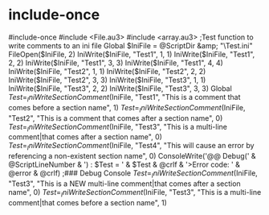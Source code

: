 # include-once
#include-once #include &lt;File.au3> #include &lt;array.au3> ;Test function to write comments to an ini file Global $IniFile = @ScriptDir &amp; "\Test.ini" FileOpen($IniFile, 2) IniWrite($IniFile, "Test1", 1, 1) IniWrite($IniFile, "Test1", 2, 2) IniWrite($IniFile, "Test1", 3, 3) IniWrite($IniFile, "Test1", 4, 4) IniWrite($IniFile, "Test2", 1, 1) IniWrite($IniFile, "Test2", 2, 2) IniWrite($IniFile, "Test2", 3, 3) IniWrite($IniFile, "Test3", 1, 1) IniWrite($IniFile, "Test3", 2, 2) IniWrite($IniFile, "Test3", 3, 3) Global $Test = _IniWriteSectionComment($IniFile, "Test1", "This is a comment that comes before a section name", 1) $Test = _IniWriteSectionComment($IniFile, "Test2", "This is a comment that comes after a section name", 0) $Test = _IniWriteSectionComment($IniFile, "Test3", "This is a multi-line comment|that comes after a section name", 0) $Test = _IniWriteSectionComment($IniFile, "Test4", "This will cause an error by referencing a non-existent section name", 0) ConsoleWrite('@@ Debug(' &amp; @ScriptLineNumber &amp; ') : $Test = ' &amp; $Test &amp; @crlf &amp; '>Error code: ' &amp; @error &amp; @crlf) ;### Debug Console $Test = _IniWriteSectionComment($IniFile, "Test3", "This is a NEW multi-line comment|that comes after a section name", 0) $Test = _IniWriteSectionComment($IniFile, "Test3", "This is a multi-line comment|that comes before a section name", 1)
